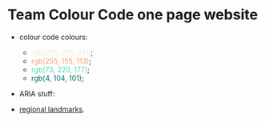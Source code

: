 # Team Colour Code one page website

- colour code colours:
  - <span style="color:rgb(235, 235, 211)">rgb(235, 235, 211)</span>;
  - <span style="color:rgb(255, 155, 113)">rgb(255, 155, 113)</span>;
  - <span style="color:rgb(73, 220, 177)">rgb(73, 220, 177)</span>;
  - <span style="color:rgb(4, 104, 101)">rgb(4, 104, 101)</span>;

- ARIA stuff:
 - [regional landmarks](https://www.w3.org/TR/wai-aria-practices/examples/landmarks/region.html).
